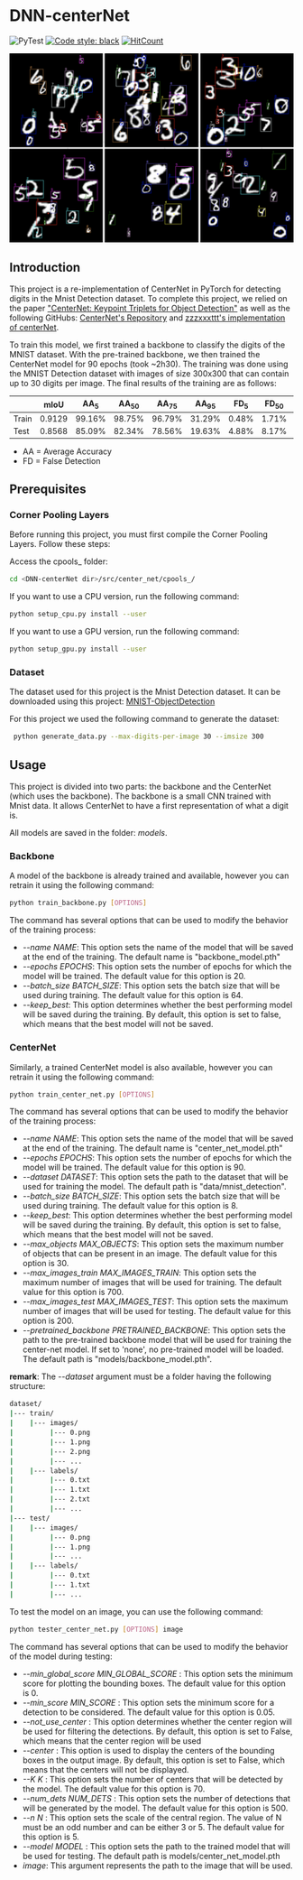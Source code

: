 # DNN-centerNet

![PyTest](https://github.com/yxyfer/DNN-centerNet/actions/workflows/pytest.yml/badge.svg)
[![Code style: black](https://img.shields.io/badge/code%20style-black-000000.svg)](https://github.com/psf/black)
[![HitCount](https://hits.dwyl.com/yxyfer/DNN-centerNet.svg?style=flat-square)](http://hits.dwyl.com/yxyfer/DNN-centerNet)

![alt text](images/image.png "Mnist Detection example")

## Introduction

This project is a re-implementation of CenterNet in PyTorch for detecting digits in the Mnist Detection dataset. To complete this project, we relied on the paper ["CenterNet: Keypoint Triplets for Object Detection"](https://arxiv.org/pdf/1904.08189.pdf) as well as the following GitHubs: [CenterNet's Repository](https://github.com/Duankaiwen/CenterNet) and [zzzxxxttt's implementation of centerNet](https://github.com/zzzxxxttt/pytorch_simple_CenterNet_47).



To train this model, we first trained a backbone to classify the digits of the MNIST dataset. With the pre-trained backbone, we then trained the CenterNet model for 90 epochs (took ~2h30). The training was done using the MNIST Detection dataset with images of size 300x300 that can contain up to 30 digits per image. The final results of the training are as follows:

|       | mIoU   | AA<sub>5</sub> | AA<sub>50</sub>  | AA<sub>75</sub> | AA<sub>95</sub> | FD<sub>5</sub> | FD<sub>50</sub> | FD<sub>75</sub> | FD<sub>95</sub> |
| ----- | ------ | ------- | ------- | ------- | ------- | ------- | ------ | ------ | ------- |
| Train | 0.9129 | 99.16%  | 98.75%  | 96.79%  | 31.29%  | 0.48%   | 1.71%  | 3.76%  | 68.90%  |
| Test  | 0.8568 | 85.09%  | 82.34%  | 78.56%  | 19.63%  | 4.88%   | 8.17%  | 12.65% | 78.10%  |

- AA = Average Accuracy
- FD = False Detection

## Prerequisites

### Corner Pooling Layers

Before running this project, you must first compile the Corner Pooling Layers. Follow these steps:

Access the cpools\_ folder:

```bash
cd <DNN-centerNet dir>/src/center_net/cpools_/
```

If you want to use a CPU version, run the following command:
```bash
python setup_cpu.py install --user
```

If you want to use a GPU version, run the following command:
```bash
python setup_gpu.py install --user
```

### Dataset

The dataset used for this project is the Mnist Detection dataset. It can be downloaded using this project: [MNIST-ObjectDetection](https://github.com/hukkelas/MNIST-ObjectDetection)

For this project we used the following command to generate the dataset:

```bash
 python generate_data.py --max-digits-per-image 30 --imsize 300
```

## Usage

This project is divided into two parts: the backbone and the CenterNet (which uses the backbone). The backbone is a small CNN trained with Mnist data. It allows CenterNet to have a first representation of what a digit is.

All models are saved in the folder: _models_.

### Backbone

A model of the backbone is already trained and available, however you can retrain it using the following command:
```bash
python train_backbone.py [OPTIONS]
```
The command has several options that can be used to modify the behavior of the training process:

- _--name NAME_: This option sets the name of the model that will be saved at the end of the training. The default name is "backbone_model.pth"
- _--epochs EPOCHS_: This option sets the number of epochs for which the model will be trained. The default value for this option is 20.
- _--batch_size BATCH_SIZE_: This option sets the batch size that will be used during training. The default value for this option is 64.
- _--keep_best_: This option determines whether the best performing model will be saved during the training. By default, this option is set to false, which means that the best model will not be saved.

### CenterNet

Similarly, a trained CenterNet model is also available, however you can retrain it using the following command:
```bash
python train_center_net.py [OPTIONS]
```
The command has several options that can be used to modify the behavior of the training process:

- _--name NAME_: This option sets the name of the model that will be saved at the end of the training. The default name is "center_net_model.pth"
- _--epochs EPOCHS_: This option sets the number of epochs for which the model will be trained. The default value for this option is 90.
- _--dataset DATASET_: This option sets the path to the dataset that will be used for training the model. The default path is "data/mnist_detection".
- _--batch_size BATCH_SIZE_: This option sets the batch size that will be used during training. The default value for this option is 8.
- _--keep_best_: This option determines whether the best performing model will be saved during the training. By default, this option is set to false, which means that the best model will not be saved.
- _--max_objects MAX_OBJECTS_: This option sets the maximum number of objects that can be present in an image. The default value for this option is 30.
- _--max_images_train MAX_IMAGES_TRAIN_: This option sets the maximum number of images that will be used for training. The default value for this option is 700.
- _--max_images_test MAX_IMAGES_TEST_: This option sets the maximum number of images that will be used for testing. The default value for this option is 200.
- _--pretrained_backbone PRETRAINED_BACKBONE_: This option sets the path to the pre-trained backbone model that will be used for training the center-net model. If set to 'none', no pre-trained model will be loaded. The default path is "models/backbone_model.pth".


**remark**:
The _--dataset_ argument must be a folder having the following structure:

```bash
dataset/
|--- train/
|    |--- images/
|         |--- 0.png
|         |--- 1.png
|         |--- 2.png
|         |--- ...
|    |--- labels/
|         |--- 0.txt
|         |--- 1.txt
|         |--- 2.txt
|         |--- ...
|--- test/
|    |--- images/
|         |--- 0.png
|         |--- 1.png
|         |--- ...
|    |--- labels/
|         |--- 0.txt
|         |--- 1.txt
|         |--- ...
```

To test the model on an image, you can use the following command:
```bash
python tester_center_net.py [OPTIONS] image
```
The command has several options that can be used to modify the behavior of the model during testing: 

- _--min_global_score MIN_GLOBAL_SCORE_ : This option sets the minimum score for plotting the bounding boxes. The default value for this option is 0.
- _--min_score MIN_SCORE_ : This option sets the minimum score for a detection to be considered. The default value for this option is 0.05.
- _--not_use_center_ : This option determines whether the center region will be used for filtering the detections. By default, this option is set to False, which means that the center region will be used
- _--center_ : This option is used to display the centers of the bounding boxes in the output image. By default, this option is set to False, which means that the centers will not be displayed.
- _--K K_ : This option sets the number of centers that will be detected by the model. The default value for this option is 70.
- _--num_dets NUM_DETS_ : This option sets the number of detections that will be generated by the model. The default value for this option is 500.
- _--n N_ : This option sets the scale of the central region. The value of N must be an odd number and can be either 3 or 5. The default value for this option is 5.
- _--model MODEL_ : This option sets the path to the trained model that will be used for testing. The default path is models/center_net_model.pth
- _image_: This argument represents the path to the image that will be used.